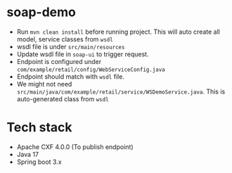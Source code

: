 # soap-demo

- Run `mvn clean install` before running project. This will auto create all model, service classes from `wsdl`
- wsdl file is under `src/main/resources`
- Update wsdl file in `soap-ui` to trigger request.
- Endpoint is configured under `com/example/retail/config/WebServiceConfig.java`
- Endpoint should match with `wsdl` file.
- We might not need `src/main/java/com/example/retail/service/WSDemoService.java`. This is auto-generated class from `wsdl`

# Tech stack
- Apache CXF 4.0.0 (To publish endpoint)
- Java 17
- Spring boot 3.x